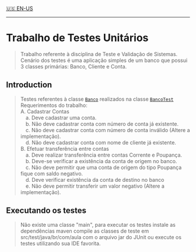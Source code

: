 [🇺🇸 EN-US](README.md)
___
# Trabalho de Testes Unitários
> Trabalho referente à disciplina de Teste e Validação de Sistemas.  
> Cenário dos testes é uma aplicação simples de um banco que possui 3 classes primárias: Banco, Cliente e Conta.

## Introduction
> Testes referentes à classe [`Banco`](src/main/java/br/com/aula/Banco.java) realizados na classe [`BancoTest`](src/test/java/br/com/aula/BancoTest.java)  
> Requerimentos do trabalho:  
> A. Cadastrar Contas  
> &emsp;a. Deve cadastrar uma conta.  
> &emsp;b. Não deve cadastrar conta com número de conta já existente.  
> &emsp;c. Não deve cadastrar conta com número de conta inválido (Altere a implementação).  
> &emsp;d. Não deve cadastrar conta com nome de cliente já existente.  
> B. Efetuar transferência entre contas  
> &emsp;a. Deve realizar transferência entre contas Corrente e Poupança.  
> &emsp;b. Deve-se verificar a existência da conta de origem no banco.  
> &emsp;c. Não deve permitir que uma conta de origem do tipo Poupança fique com saldo negativo.  
> &emsp;d. Deve verificar existência da conta de destino no banco  
> &emsp;e. Não deve permitir transferir um valor negativo (Altere a implementação).  

## Executando os testes
> Não existe uma classe "main", para executar os testes instale as dependências maven compile as classes de teste em src/test/java/br/com/aula com o arquivo jar do JUnit ou execute os testes utilizando sua IDE favorita.